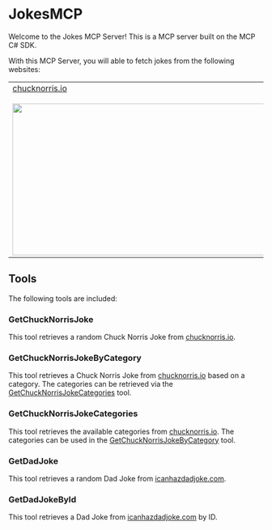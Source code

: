 # JokesMCP

Welcome to the Jokes MCP Server! This is a MCP server built on the MCP C# SDK.

With this MCP Server, you will able to fetch jokes from the following websites:

<table>
  <tr>
    <td><a href="https://api.chucknorris.io/">chucknorris.io</a><br><br><img src="https://api.chucknorris.io/img/chucknorris_logo_coloured_small@2x.png" style="height:300px;width:600px;" /></td>
    <td><a href="https://icanhazdadjoke.com/">icanhazdadjoke.com</a><br><br><img src="https://icanhazdadjoke.com/static/smile.svg" style="height:300px;width:300px;" /></td>
  </tr>
</table>

  


## Tools

The following tools are included:

### GetChuckNorrisJoke

This tool retrieves a random Chuck Norris Joke from [chucknorris.io](https://api.chucknorris.io/).

### GetChuckNorrisJokeByCategory

This tool retrieves a Chuck Norris Joke from [chucknorris.io](https://api.chucknorris.io/) based on a category. The categories can be retrieved via the [GetChuckNorrisJokeCategories](#GetChuckNorrisJokeCategories) tool.

### GetChuckNorrisJokeCategories

This tool retrieves the available categories from [chucknorris.io](https://api.chucknorris.io/). The categories can be used in the [GetChuckNorrisJokeByCategory](#GetChuckNorrisJokeByCategory) tool.

### GetDadJoke

This tool retrieves a random Dad Joke from [icanhazdadjoke.com](https://icanhazdadjoke.com/).

### GetDadJokeById

This tool retrieves a Dad Joke from [icanhazdadjoke.com](https://icanhazdadjoke.com/) by ID.
